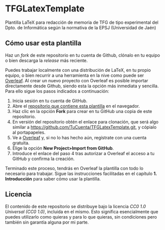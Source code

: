 # TFGLatexTemplate
Plantilla LaTeX para redacción de memoria de TFG de tipo experimental del Dpto. de Informática según la normativa de la EPSJ (Universidad de Jaén)

## Cómo usar esta plantilla

Haz un _fork_ de este repositorio en tu cuenta de Github, clónalo en tu equipo o bien descarga la _release_ más reciente.

Puedes trabajar localmente con una distribución de LaTeX, en tu propio equipo, o bien recurrir a una herramienta en  la nive como puede ser [Overleaf](overleaf.com). Al crear un nuevo proyecto con Overleaf es posible importar directamente desde Github, siendo esta la opción más inmediata y sencilla. Para ello sigue los pasos indicados a continuación:

1. Inicia sesión en tu cuenta de GitHub.
2. Abre el [repositorio que contiene esta plantilla](https://github.com/fcharte/TFGLatexTemplate) en el navegador.
3. Haz clic en la opción **Fork** para crear en tu GitHub una copia de este repositorio.
4. En versión del repositorio obtén el enlace para clonación, que será algo similar a https://github.com/TuCuenta/TFGLatexTemplate.git, y cópialo al portapapeles.
5. Ve a [Overleaf](overleaf.com) y, si no lo has hecho aún, regístrate con una cuenta gratuita.
6. Elige la opción **New Project>Import from GitHub**.
7. Introduce el enlace del paso 4 tras autorizar a Overleaf el acceso a tu GitHub y confirma la creación.

Terminado este proceso, tendrás en Overleaf la plantilla con todo lo necesario para trabajar. Sigue las instrucciones facilitadas en el capítulo **1. Introducción** para saber cómo usar la plantilla.

## Licencia

El contenido de este repositorio se distribuye bajo la licencia _CC0 1.0 Universal (CC0 1.0)_, incluida en el mismo. Esto significa esencialmente que puedes utilizarlo como quieras y para lo que quieras, sin condiciones pero también sin garantía alguna por mi parte.

